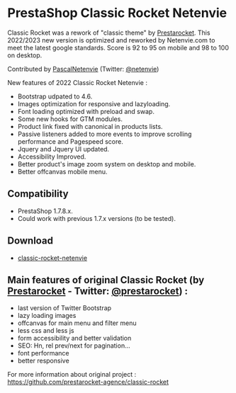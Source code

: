 
# PrestaShop Classic Rocket Netenvie
Classic Rocket was a rework of "classic theme" by [Prestarocket](//www.prestarocket.com/blog/). This 2022/2023 new version is optimized and reworked by Netenvie.com to meet the latest google standards. Score is 92 to 95 on mobile and 98 to 100 on desktop.

Contributed by [PascalNetenvie](//www.netenvie.com/) (Twitter: [@netenvie](https://twitter.com/netenvie))

New features of 2022 Classic Rocket Netenvie :
- Bootstrap udpated to 4.6.
- Images optimization for responsive and lazyloading.
- Font loading optimized with preload and swap.
- Some new hooks for GTM modules.
- Product link fixed with canonical in products lists.
- Passive listeners added to more events to improve scrolling performance and Pagespeed score.
- Jquery and Jquery UI updated.
- Accessibility Improved.
- Better product's image zoom system on desktop and mobile.
- Better offcanvas mobile menu.

## Compatibility
- PrestaShop 1.7.8.x.
- Could work with previous 1.7.x versions (to be tested).

## Download
- [classic-rocket-netenvie](https://github.com/PascalNetenvie/classic-rocket-netenvie/releases)



## Main features of original Classic Rocket (by [Prestarocket](//www.prestarocket.com/blog/) - Twitter: [@prestarocket](https://twitter.com/prestarocket)) :
- last version of Twitter Bootstrap
- lazy loading images
- offcanvas for main menu and filter menu
- less css and less js
- form accessibility and better validation
- SEO: Hn, rel prev/next for pagination...
- font performance
- better responsive

For more information about original project : https://github.com/prestarocket-agence/classic-rocket
